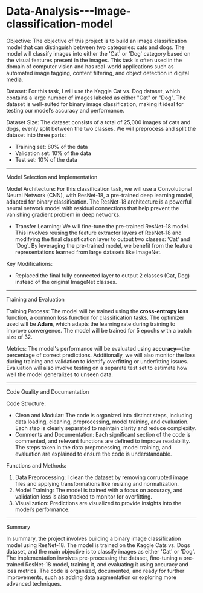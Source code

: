 # Data-Analysis---Image-classification-model

Objective:
The objective of this project is to build an image classification model that can distinguish between two categories: cats and dogs. The model will classify images into either the 'Cat' or 'Dog' category based on the visual features present in the images. This task is often used in the domain of computer vision and has real-world applications such as automated image tagging, content filtering, and object detection in digital media.

Dataset:
For this task, I will use the Kaggle Cat vs. Dog dataset, which contains a large number of images labeled as either "Cat" or "Dog". The dataset is well-suited for binary image classification, making it ideal for testing our model’s accuracy and performance.

Dataset Size:
The dataset consists of a total of 25,000 images of cats and dogs, evenly split between the two classes. We will preprocess and split the dataset into three parts:
- Training set: 80% of the data
- Validation set: 10% of the data
- Test set: 10% of the data

---

 Model Selection and Implementation

Model Architecture:
For this classification task, we will use a Convolutional Neural Network (CNN), with ResNet-18, a pre-trained deep learning model, adapted for binary classification. The ResNet-18 architecture is a powerful neural network model with residual connections that help prevent the vanishing gradient problem in deep networks.

- Transfer Learning: We will fine-tune the pre-trained ResNet-18 model. This involves reusing the feature extractor layers of ResNet-18 and modifying the final classification layer to output two classes: 'Cat' and 'Dog'. By leveraging the pre-trained model, we benefit from the feature representations learned from large datasets like ImageNet.

Key Modifications:
- Replaced the final fully connected layer to output 2 classes (Cat, Dog) instead of the original ImageNet classes.
  
---

 Training and Evaluation

Training Process:
The model will be trained using the **cross-entropy loss** function, a common loss function for classification tasks. The optimizer used will be **Adam**, which adapts the learning rate during training to improve convergence. The model will be trained for 5 epochs with a batch size of 32.

Metrics:
The model's performance will be evaluated using **accuracy**—the percentage of correct predictions. Additionally, we will also monitor the loss during training and validation to identify overfitting or underfitting issues. Evaluation will also involve testing on a separate test set to estimate how well the model generalizes to unseen data.

---

Code Quality and Documentation

Code Structure:
- Clean and Modular: The code is organized into distinct steps, including data loading, cleaning, preprocessing, model training, and evaluation. Each step is clearly separated to maintain clarity and reduce complexity.
- Comments and Documentation: Each significant section of the code is commented, and relevant functions are defined to improve readability. The steps taken in the data preprocessing, model training, and evaluation are explained to ensure the code is understandable.

Functions and Methods:
1. Data Preprocessing: I clean the dataset by removing corrupted image files and applying transformations like resizing and normalization.
2. Model Training: The model is trained with a focus on accuracy, and validation loss is also tracked to monitor for overfitting.
3. Visualization: Predictions are visualized to provide insights into the model’s performance.

---


Summary

In summary, the project involves building a binary image classification model using ResNet-18. The model is trained on the Kaggle Cats vs. Dogs dataset, and the main objective is to classify images as either 'Cat' or 'Dog'. The implementation involves pre-processing the dataset, fine-tuning a pre-trained ResNet-18 model, training it, and evaluating it using accuracy and loss metrics. The code is organized, documented, and ready for further improvements, such as adding data augmentation or exploring more advanced techniques.

